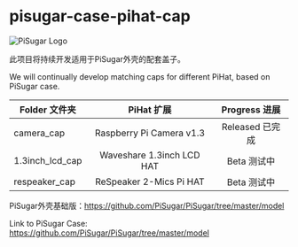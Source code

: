 # pisugar-case-pihat-cap

![PiSugar Logo](https://raw.githubusercontent.com/JdaieLin/PiSugar/master/logo.jpg)

此项目将持续开发适用于PiSugar外壳的配套盖子。

We will continually develop matching caps for different PiHat, based on PiSugar case.


| Folder 文件夹 | PiHat 扩展 | Progress 进展 | 
| - | :-: | :-: | 
| camera_cap | Raspberry Pi Camera v1.3 | Released 已完成 | 
| 1.3inch_lcd_cap | Waveshare 1.3inch LCD HAT | Beta 测试中 | 
| respeaker_cap | ReSpeaker 2-Mics Pi HAT | Beta 测试中 | 


PiSugar外壳基础版：https://github.com/PiSugar/PiSugar/tree/master/model

Link to PiSugar Case: https://github.com/PiSugar/PiSugar/tree/master/model

